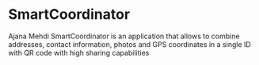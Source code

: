 # SmartCoordinator
Ajana Mehdi SmartCoordinator is an application that allows to combine addresses, contact information, photos and GPS coordinates in a single ID with QR code with high sharing capabilities
